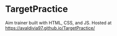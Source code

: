 # TargetPractice
Aim trainer built with HTML, CSS, and JS.
Hosted at https://avaldivia97.github.io/TargetPractice/
